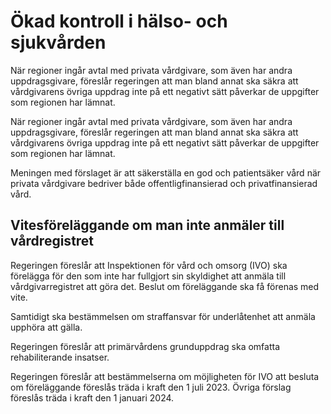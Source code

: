 # Ökad kontroll i hälso- och sjukvården

När regioner ingår avtal med privata vårdgivare, som även har andra uppdragsgivare, föreslår regeringen att man bland annat ska säkra att vårdgivarens övriga uppdrag inte på ett negativt sätt påverkar de uppgifter som regionen har lämnat.

När regioner ingår avtal med privata vårdgivare, som även har andra uppdragsgivare, föreslår regeringen att man bland annat ska säkra att vårdgivarens övriga uppdrag inte på ett negativt sätt påverkar de uppgifter som regionen har lämnat.

Meningen med förslaget är att säkerställa en god och patientsäker vård när privata vårdgivare bedriver både offentligfinansierad och privatfinansierad vård.

## Vitesföreläggande om man inte anmäler till vårdregistret

Regeringen föreslår att Inspektionen för vård och omsorg (IVO) ska förelägga för den som inte har fullgjort sin skyldighet att anmäla till vårdgivarregistret att göra det. Beslut om föreläggande ska få förenas med vite.

Samtidigt ska bestämmelsen om straffansvar för underlåtenhet att anmäla upphöra att gälla.

Regeringen föreslår att primärvårdens grunduppdrag ska omfatta rehabiliterande insatser.

Regeringen föreslår att bestämmelserna om möjligheten för IVO att besluta om föreläggande föreslås träda i kraft den 1 juli 2023. Övriga förslag föreslås träda i kraft den 1 januari 2024.
